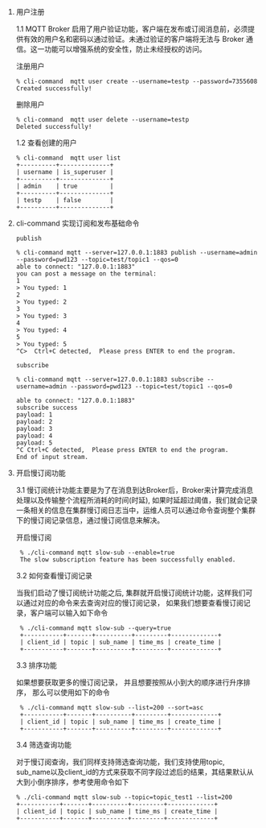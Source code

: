1. 用户注册

    1.1 MQTT Broker 启用了用户验证功能，客户端在发布或订阅消息前，必须提供有效的用户名和密码以通过验证。未通过验证的客户端将无法与 Broker 通信。这一功能可以增强系统的安全性，防止未经授权的访问。

     注册用户
    ```console
    % cli-command  mqtt user create --username=testp --password=7355608
    Created successfully!
    ```
     删除用户
    ```console
    % cli-command  mqtt user delete --username=testp
    Deleted successfully!
    ```
    1.2 查看创建的用户

    ```console
    % cli-command  mqtt user list
    +----------+--------------+
    | username | is_superuser |
    +----------+--------------+
    | admin    | true         |
    +----------+--------------+
    | testp    | false        |
    +----------+--------------+
    ```

2.  cli-command 实现订阅和发布基础命令


    `publish`

    ```console
    % cli-command mqtt --server=127.0.0.1:1883 publish --username=admin --password=pwd123 --topic=test/topic1 --qos=0
    able to connect: "127.0.0.1:1883"
    you can post a message on the terminal:
    1
    > You typed: 1
    2
    > You typed: 2
    3
    > You typed: 3
    4
    > You typed: 4
    5
    > You typed: 5
    ^C>  Ctrl+C detected,  Please press ENTER to end the program.
    ```

    `subscribe`

    ```console
    % cli-command mqtt --server=127.0.0.1:1883 subscribe --username=admin --password=pwd123 --topic=test/topic1 --qos=0

    able to connect: "127.0.0.1:1883"
    subscribe success
    payload: 1
    payload: 2
    payload: 3
    payload: 4
    payload: 5
    ^C Ctrl+C detected,  Please press ENTER to end the program.
    End of input stream.
    ```


3. 开启慢订阅功能

   3.1 慢订阅统计功能主要是为了在消息到达Broker后，Broker来计算完成消息处理以及传输整个流程所消耗的时间(时延), 如果时延超过阈值，我们就会记录一条相关的信息在集群慢订阅日志当中，运维人员可以通过命令查询整个集群下的慢订阅记录信息，通过慢订阅信息来解决。

   开启慢订阅
   ```console
    % ./cli-command mqtt slow-sub --enable=true
    The slow subscription feature has been successfully enabled.
   ```

   3.2 如何查看慢订阅记录

    当我们启动了慢订阅统计功能之后, 集群就开启慢订阅统计功能，这样我们可以通过对应的命令来去查询对应的慢订阅记录， 如果我们想要查看慢订阅记录，客户端可以输入如下命令

   ```console
    % ./cli-command mqtt slow-sub --query=true
    +-----------+-------+----------+---------+-------------+
    | client_id | topic | sub_name | time_ms | create_time |
    +-----------+-------+----------+---------+-------------+
    ```

   3.3 排序功能

   如果想要获取更多的慢订阅记录， 并且想要按照从小到大的顺序进行升序排序， 那么可以使用如下的命令

   ```console
    % ./cli-command mqtt slow-sub --list=200 --sort=asc
    +-----------+-------+----------+---------+-------------+
    | client_id | topic | sub_name | time_ms | create_time |
    +-----------+-------+----------+---------+-------------+
    ```

   3.4 筛选查询功能

    对于慢订阅查询，我们同样支持筛选查询功能，我们支持使用topic, sub_name以及client_id的方式来获取不同字段过滤后的结果，其结果默认从大到小倒序排序，参考使用命令如下

    ```console
    % ./cli-command mqtt slow-sub --topic=topic_test1 --list=200
    +-----------+-------+----------+---------+-------------+
    | client_id | topic | sub_name | time_ms | create_time |
    +-----------+-------+----------+---------+-------------+
    ```
